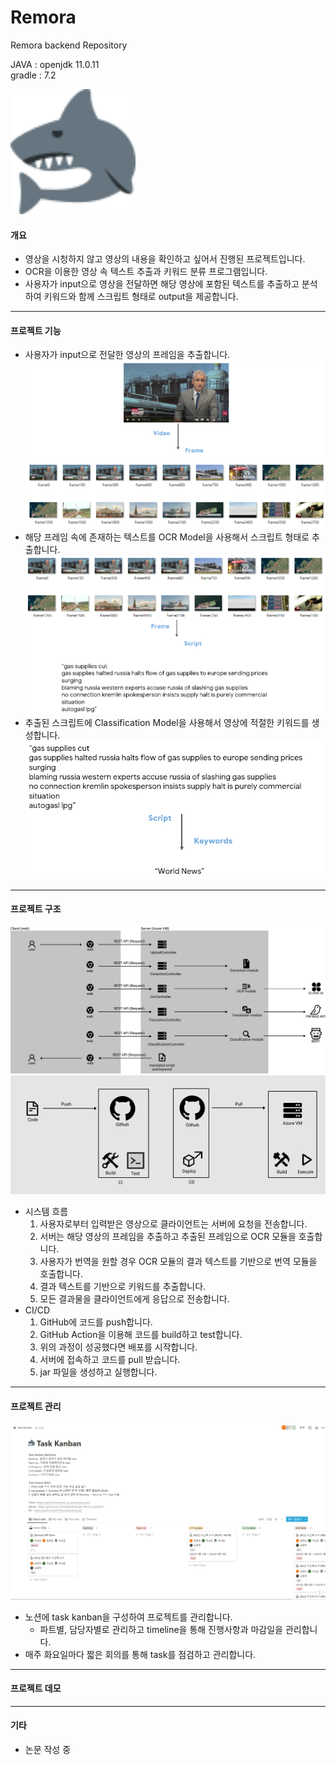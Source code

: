 # Remora
Remora backend Repository

JAVA : openjdk 11.0.11  
gradle : 7.2

<img src="readme/img/logo.svg" width="200" height="200"/>

#### 개요
- 영상을 시청하지 않고 영상의 내용을 확인하고 싶어서 진행된 프로젝트입니다.
- OCR을 이용한 영상 속 텍스트 추출과 키워드 분류 프로그램입니다.
- 사용자가 input으로 영상을 전달하면 해당 영상에 포함된 텍스트를 추출하고 분석하여 키워드와 함께 스크립트 형태로 output을 제공합니다.

---
#### 프로젝트 기능
- 사용자가 input으로 전달한 영상의 프레임을 추출합니다.
![tech1](readme/img/tech1.PNG)
- 해당 프레임 속에 존재하는 텍스트를 OCR Model을 사용해서 스크립트 형태로 추출합니다.
![tech2](readme/img/tech2.PNG)
- 추출된 스크립트에 Classification Model을 사용해서 영상에 적절한 키워드를 생성합니다.
![tech3](readme/img/tech3.PNG)

---
#### 프로젝트 구조
![project_structure](readme/img/project_structure.png)
![ci_cd_structure](readme/img/ci_cd_structure.png)
- 시스템 흐름
    1. 사용자로부터 입력받은 영상으로 클라이언트는 서버에 요청을 전송합니다.
    2. 서버는 해당 영상의 프레임을 추출하고 추출된 프레임으로 OCR 모듈을 호출합니다.
    3. 사용자가 번역을 원할 경우 OCR 모듈의 결과 텍스트를 기반으로 번역 모듈을 호출합니다.
    4. 결과 텍스트를 기반으로 키워드를 추출합니다.
    5. 모든 결과물을 클라이언트에게 응답으로 전송합니다.
- CI/CD
  1. GitHub에 코드를 push합니다.
  2. GitHub Action을 이용해 코드를 build하고 test합니다.
  3. 위의 과정이 성공했다면 배포를 시작합니다.
  4. 서버에 접속하고 코드를 pull 받습니다.
  5. jar 파일을 생성하고 실행합니다.

---
#### 프로젝트 관리
![project_managing](readme/img/project_managing.png)
- 노션에 task kanban을 구성하여 프로젝트를 관리합니다.
    - 파트별, 담당자별로 관리하고 timeline을 통해 진행사항과 마감일을 관리합니다.
- 매주 화요일마다 짧은 회의를 통해 task를 점검하고 관리합니다.

---
#### 프로젝트 데모


---
#### 기타
- 논문 작성 중